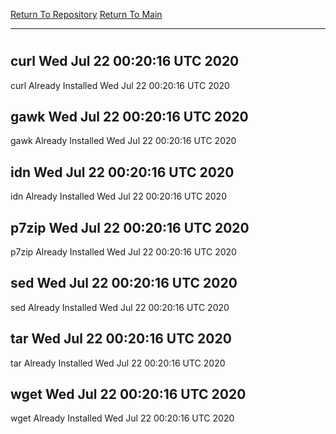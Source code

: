 [Return To Repository](https://github.com/deathbybandaid/piholeparser/)
[Return To Main](https://github.com/deathbybandaid/piholeparser/blob/master/RecentRunLogs/Mainlog.md)
____________________________________
# 
## curl Wed Jul 22 00:20:16 UTC 2020
curl Already Installed Wed Jul 22 00:20:16 UTC 2020
## gawk Wed Jul 22 00:20:16 UTC 2020
gawk Already Installed Wed Jul 22 00:20:16 UTC 2020
## idn Wed Jul 22 00:20:16 UTC 2020
idn Already Installed Wed Jul 22 00:20:16 UTC 2020
## p7zip Wed Jul 22 00:20:16 UTC 2020
p7zip Already Installed Wed Jul 22 00:20:16 UTC 2020
## sed Wed Jul 22 00:20:16 UTC 2020
sed Already Installed Wed Jul 22 00:20:16 UTC 2020
## tar Wed Jul 22 00:20:16 UTC 2020
tar Already Installed Wed Jul 22 00:20:16 UTC 2020
## wget Wed Jul 22 00:20:16 UTC 2020
wget Already Installed Wed Jul 22 00:20:16 UTC 2020
